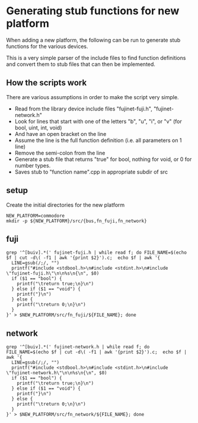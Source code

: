 # Generating stub functions for new platform

When adding a new platform, the following can be run to generate stub functions for the various devices.

This is a very simple parser of the include files to find function definitions and convert them to stub files that can then be implemented.

## How the scripts work

There are various assumptions in order to make the script very simple.

- Read from the library device include files "fujinet-fuji.h", "fujinet-network.h"
- Look for lines that start with one of the letters "b", "u", "i", or "v" (for bool, uint, int, void)
- And have an open bracket on the line
- Assume the line is the full function definition (i.e. all parameters on 1 line)
- Remove the semi-colon from the line
- Generate a stub file that returns "true" for bool, nothing for void, or 0 for number types.
- Saves stub to "function name".cpp in appropriate subdir of src

## setup

Create the initial directories for the new platform

```shell
NEW_PLATFORM=commodore
mkdir -p ${NEW_PLATFORM}/src/{bus,fn_fuji,fn_network}
```

## fuji

```shell
grep '^[buiv].*(' fujinet-fuji.h | while read f; do FILE_NAME=$(echo $f | cut -d\( -f1 | awk '{print $2}').c;  echo $f | awk '{
  LINE=gsub(/;/, "")
  printf("#include <stdbool.h>\n#include <stdint.h>\n#include \"fujinet-fuji.h\"\n\n%s\n{\n", $0)
  if ($1 == "bool") {
    printf("\treturn true;\n}\n")
  } else if ($1 == "void") {
    printf("}\n")
  } else {
    printf("\treturn 0;\n}\n")
  }
}' > $NEW_PLATFORM/src/fn_fuji/${FILE_NAME}; done
```

## network

```shell
grep '^[buiv].*(' fujinet-network.h | while read f; do FILE_NAME=$(echo $f | cut -d\( -f1 | awk '{print $2}').c;  echo $f | awk '{
  LINE=gsub(/;/, "")
  printf("#include <stdbool.h>\n#include <stdint.h>\n#include \"fujinet-network.h\"\n\n%s\n{\n", $0)
  if ($1 == "bool") {
    printf("\treturn true;\n}\n")
  } else if ($1 == "void") {
    printf("}\n")
  } else {
    printf("\treturn 0;\n}\n")
  }
}' > $NEW_PLATFORM/src/fn_network/${FILE_NAME}; done
```
